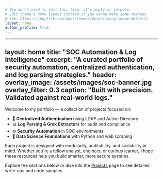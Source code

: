 ```yaml
---
# You don't need to edit this file, it's empty on purpose.
# Edit theme's home layout instead if you wanna make some changes
# See: https://jekyllrb.com/docs/themes/#overriding-theme-defaults
layout: home
author_profile: true
---
```

---
layout: home
title: "SOC Automation & Log Intelligence"
excerpt: "A curated portfolio of security automation, centralized authentication, and log parsing strategies."
header:
  overlay_image: /assets/images/soc-banner.jpg
  overlay_filter: 0.3
  caption: "Built with precision. Validated against real-world logs."
---

Welcome to my portfolio — a collection of projects focused on:

- 🔐 **Centralized Authentication** using LDAP and Active Directory
- 📊 **Log Parsing & Grok Extractors** for audit and compliance
- ⚙️ **Security Automation** in SOC environments
- 🧠 **Data Science Foundations** with Python and web scraping

Each project is designed with modularity, auditability, and scalability in mind. Whether you're a fellow analyst, engineer, or curious learner, I hope these resources help you build smarter, more secure systems.

Explore the sections below or dive into the [Projects](/projects/) page to see detailed write-ups and code samples.
